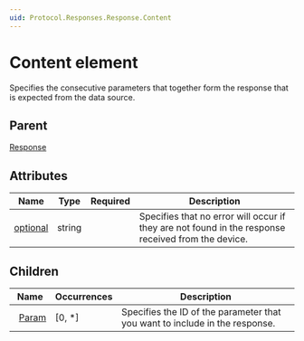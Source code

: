 ```yaml
---
uid: Protocol.Responses.Response.Content
---
```


# Content element

Specifies the consecutive parameters that together form the response that is expected from the data source.

## Parent

[Response](xref:Protocol.Responses.Response)

## Attributes

|Name|Type|Required|Description|
|--- |--- |--- |--- |
|[optional](xref:Protocol.Responses.Response.Content-optional)|string||Specifies that no error will occur if they are not found in the response received from the device.|

## Children

|Name|Occurrences|Description|
|--- |--- |--- |
|&nbsp;&nbsp;[Param](xref:Protocol.Responses.Response.Content.Param)|[0, *]|Specifies the ID of the parameter that you want to include in the response.|
